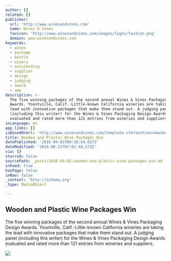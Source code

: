 ```yaml
---
author: []
related: []
publisher:
  url: 'http://www.winesandvines.com'
  name: Wines & Vines
  favicon: 'http://www.winesandvines.com/images/logos/favIcon.png'
  domain: www.winesandvines.com
keywords:
  - wines
  - package
  - bottle
  - winery
  - outstanding
  - supplier
  - design
  - judging
  - award
  - amp
description: >-
  The five winning packages of the second annual Wines & Vines Packaging Design
  Awards. Yountville, Calif.-Little-known California wineries are taking the
  lead with innovative packages that make them stand out. A judging panel
  (including this writer) for the Wines & Vines Packaging Design Awards
  evaluated and rated more than 121 entries from wineries and suppliers.
inLanguage: en
app_links: []
isBasedOnUrl: 'http://www.winesandvines.com/template.cfm?section=news&content=173465'
title: Wooden and Plastic Wine Packages Win
datePublished: '2016-09-02T00:36:54.027Z'
dateModified: '2016-08-31T07:01:48.273Z'
via: {}
starred: false
sourcePath: _posts/2016-09-02-wooden-and-plastic-wine-packages-win.md
inFeed: true
hasPage: false
inNav: false
_context: 'http://schema.org'
_type: MediaObject

---
```

<article style=""><h1>Wooden and Plastic Wine Packages Win</h1><p>The five winning packages of the second annual Wines &amp; Vines Packaging Design Awards. Yountville, Calif.-Little-known California wineries are taking the lead with innovative packages that make them stand out. A judging panel (including this writer) for the Wines &amp; Vines Packaging Design Awards evaluated and rated more than 121 entries from wineries and suppliers.</p><img src="http://www.winesandvines.com/content/image/wv/wv-2016-08-22_winners.jpg" /></article>